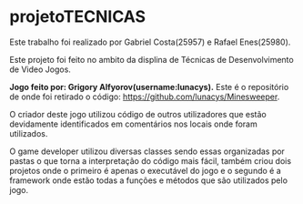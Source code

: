 # projetoTECNICAS

Este trabalho foi realizado por Gabriel Costa(25957) e Rafael Enes(25980).

Este projeto foi feito no ambito da displina de Técnicas de Desenvolvimento de Video Jogos.

**Jogo feito por: Grigory Alfyorov(username:lunacys).**
Este é o repositório de onde foi retirado o código: https://github.com/lunacys/Minesweeper.

O criador deste jogo utilizou código de outros utilizadores que estão devidamente identificados em comentários nos locais onde foram utilizados.

O game developer utilizou diversas classes sendo essas organizadas por pastas o que torna a interpretação do código mais fácil, também criou dois projetos onde o primeiro é apenas o executável do jogo e o segundo é a framework onde estão todas a funções e métodos que são utilizados pelo jogo.
